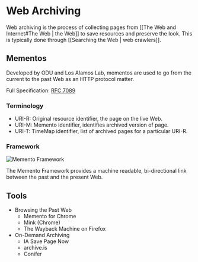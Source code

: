 # Web Archiving
Web archiving is the process of collecting pages from [[The Web and Internet#The Web | the Web]] to save resources and preserve the look. This is typically done through [[Searching the Web | web crawlers]].
## Mementos
Developed by ODU and Los Alamos Lab, mementos are used to go from the current to the past Web as an HTTP protocol matter.

Full Specification: [RFC 7089](https://www.rfc-editor.org/rfc/rfc7089.html)
### Terminology
* URI-R: Original resource identifier, the page on the live Web.
* URI-M: Memento identifier, identifies archived version of page.
* URI-T: TimeMap identifier, list of archived pages for a particular URI-R.
### Framework
![Memento Framework](https://mementoweb.org/guide/quick-intro/memento.png "Memento Framework")

The Memento Framework provides a machine readable, bi-directional link between the past and the present Web.
## Tools
* Browsing the Past Web
    * Memento for Chrome
    * Mink (Chrome)
    * The Wayback Machine on Firefox
* On-Demand Archiving
    * IA Save Page Now
    * archive.is
    * Conifer